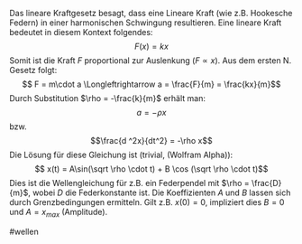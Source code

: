 Das lineare Kraftgesetz besagt, dass eine Lineare Kraft (wie z.B. Hookesche Federn) in einer harmonischen Schwingung resultieren. Eine lineare Kraft bedeutet in diesem Kontext folgendes:
$$ F(x) = kx$$
Somit ist die Kraft $F$ proportional zur Auslenkung ($F \propto x$). Aus dem ersten N. Gesetz folgt:
$$ F = m\cdot a \Longleftrightarrow a = \frac{F}{m} = \frac{kx}{m}$$
Durch Substitution $\rho = -\frac{k}{m}$ erhält man:
$$ a = -\rho x$$
bzw.
$$\frac{d ^2x}{dt^2} = -\rho x$$
Die Lösung für diese Gleichung ist (trivial, (Wolfram Alpha)): 
$$ x(t) = A\sin(\sqrt \rho \cdot t) + B \cos (\sqrt \rho \cdot t)$$
Dies ist die Wellengleichung für z.B. ein Federpendel mit $\rho = \frac{D}{m}$, wobei $D$ die Federkonstante ist. Die Koeffizienten $A$ und $B$ lassen sich durch Grenzbedingungen ermitteln. Gilt z.B. $x(0) = 0$, impliziert dies $B = 0$ und $A = x_{max}$ (Amplitude).

#wellen 